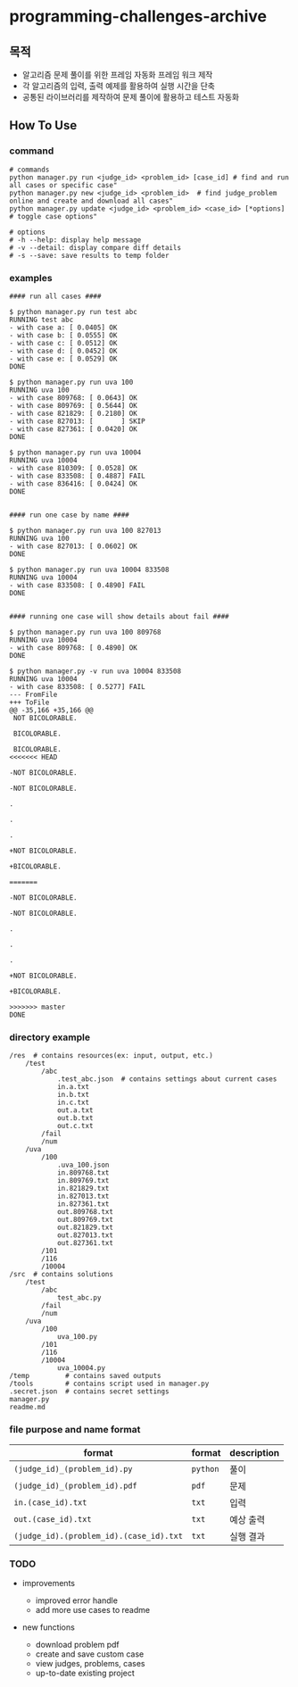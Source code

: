 # programming-challenges-archive

## 목적
- 알고리즘 문제 풀이를 위한 프레임 자동화 프레임 워크 제작
- 각 알고리즘의 입력, 출력 예제를 활용하여 실행 시간을 단축
- 공통된 라이브러리를 제작하여 문제 풀이에 활용하고 테스트 자동화


## How To Use

### command

```
# commands
python manager.py run <judge_id> <problem_id> [case_id] # find and run all cases or specific case"
python manager.py new <judge_id> <problem_id>  # find judge_problem online and create and download all cases"
python manager.py update <judge_id> <problem_id> <case_id> [*options]  # toggle case options"

# options
# -h --help: display help message
# -v --detail: display compare diff details
# -s --save: save results to temp folder
```

### examples

```
#### run all cases ####

$ python manager.py run test abc
RUNNING test abc
- with case a: [ 0.0405] OK
- with case b: [ 0.0555] OK
- with case c: [ 0.0512] OK
- with case d: [ 0.0452] OK
- with case e: [ 0.0529] OK
DONE

$ python manager.py run uva 100
RUNNING uva 100
- with case 809768: [ 0.0643] OK
- with case 809769: [ 0.5644] OK
- with case 821829: [ 0.2180] OK
- with case 827013: [       ] SKIP
- with case 827361: [ 0.0420] OK
DONE

$ python manager.py run uva 10004
RUNNING uva 10004
- with case 810309: [ 0.0528] OK
- with case 833508: [ 0.4887] FAIL
- with case 836416: [ 0.0424] OK
DONE


#### run one case by name ####

$ python manager.py run uva 100 827013
RUNNING uva 100
- with case 827013: [ 0.0602] OK
DONE

$ python manager.py run uva 10004 833508
RUNNING uva 10004
- with case 833508: [ 0.4890] FAIL
DONE


#### running one case will show details about fail ####

$ python manager.py run uva 100 809768
RUNNING uva 10004
- with case 809768: [ 0.4890] OK
DONE

$ python manager.py -v run uva 10004 833508
RUNNING uva 10004
- with case 833508: [ 0.5277] FAIL
--- FromFile
+++ ToFile
@@ -35,166 +35,166 @@
 NOT BICOLORABLE.

 BICOLORABLE.

 BICOLORABLE.
<<<<<<< HEAD

-NOT BICOLORABLE.

-NOT BICOLORABLE.

.

.

.

+NOT BICOLORABLE.

+BICOLORABLE.

=======

-NOT BICOLORABLE.

-NOT BICOLORABLE.

.

.

.

+NOT BICOLORABLE.

+BICOLORABLE.

>>>>>>> master
DONE

```

### directory example
```
/res  # contains resources(ex: input, output, etc.)
    /test
        /abc
            .test_abc.json  # contains settings about current cases
            in.a.txt
            in.b.txt
            in.c.txt
            out.a.txt
            out.b.txt
            out.c.txt
        /fail
        /num
    /uva
        /100
            .uva_100.json
            in.809768.txt
            in.809769.txt
            in.821829.txt
            in.827013.txt
            in.827361.txt
            out.809768.txt
            out.809769.txt
            out.821829.txt
            out.827013.txt
            out.827361.txt
        /101
        /116
        /10004
/src  # contains solutions
    /test
        /abc
            test_abc.py
        /fail
        /num
    /uva
        /100
            uva_100.py
        /101
        /116
        /10004
            uva_10004.py
/temp         # contains saved outputs
/tools        # contains script used in manager.py
.secret.json  # contains secret settings
manager.py
readme.md
```

### file purpose and name format
| format                                  | format     | description |
| ----------------------------------------| ---------- | ----------- |
| `(judge_id)_(problem_id).py`            | `python`   | 풀이         |
| `(judge_id)_(problem_id).pdf`           | `pdf`      | 문제         |
| `in.(case_id).txt`                      | `txt`      | 입력         |
| `out.(case_id).txt`                     | `txt`      | 예상 출력     |
| `(judge_id).(problem_id).(case_id).txt` | `txt`      | 실행 결과     |


### TODO
- improvements
    + improved error handle
    + add more use cases to readme

- new functions
    + download problem pdf
    + create and save custom case
    + view judges, problems, cases
    + up-to-date existing project
